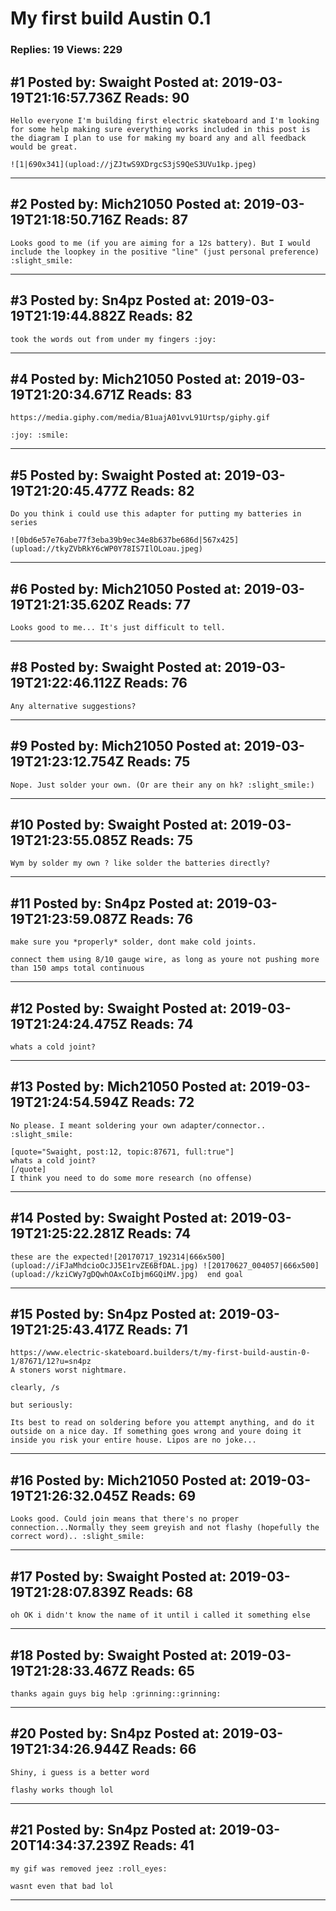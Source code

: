# My first build Austin 0.1

### Replies: 19 Views: 229

## \#1 Posted by: Swaight Posted at: 2019-03-19T21:16:57.736Z Reads: 90

```
Hello everyone I'm building first electric skateboard and I'm looking for some help making sure everything works included in this post is the diagram I plan to use for making my board any and all feedback would be great.

![1|690x341](upload://jZJtwS9XDrgcS3jS9QeS3UVu1kp.jpeg)
```

---
## \#2 Posted by: Mich21050 Posted at: 2019-03-19T21:18:50.716Z Reads: 87

```
Looks good to me (if you are aiming for a 12s battery). But I would include the loopkey in the positive "line" (just personal preference) :slight_smile:
```

---
## \#3 Posted by: Sn4pz Posted at: 2019-03-19T21:19:44.882Z Reads: 82

```
took the words out from under my fingers :joy:
```

---
## \#4 Posted by: Mich21050 Posted at: 2019-03-19T21:20:34.671Z Reads: 83

```
https://media.giphy.com/media/B1uajA01vvL91Urtsp/giphy.gif

:joy: :smile:
```

---
## \#5 Posted by: Swaight Posted at: 2019-03-19T21:20:45.477Z Reads: 82

```
Do you think i could use this adapter for putting my batteries in series 

![0bd6e57e76abe77f3eba39b9ec34e8b637be686d|567x425](upload://tkyZVbRkY6cWP0Y78IS7IlOLoau.jpeg)
```

---
## \#6 Posted by: Mich21050 Posted at: 2019-03-19T21:21:35.620Z Reads: 77

```
Looks good to me... It's just difficult to tell.
```

---
## \#8 Posted by: Swaight Posted at: 2019-03-19T21:22:46.112Z Reads: 76

```
Any alternative suggestions?
```

---
## \#9 Posted by: Mich21050 Posted at: 2019-03-19T21:23:12.754Z Reads: 75

```
Nope. Just solder your own. (Or are their any on hk? :slight_smile:)
```

---
## \#10 Posted by: Swaight Posted at: 2019-03-19T21:23:55.085Z Reads: 75

```
Wym by solder my own ? like solder the batteries directly?
```

---
## \#11 Posted by: Sn4pz Posted at: 2019-03-19T21:23:59.087Z Reads: 76

```
make sure you *properly* solder, dont make cold joints.

connect them using 8/10 gauge wire, as long as youre not pushing more than 150 amps total continuous
```

---
## \#12 Posted by: Swaight Posted at: 2019-03-19T21:24:24.475Z Reads: 74

```
whats a cold joint?
```

---
## \#13 Posted by: Mich21050 Posted at: 2019-03-19T21:24:54.594Z Reads: 72

```
No please. I meant soldering your own adapter/connector.. :slight_smile:

[quote="Swaight, post:12, topic:87671, full:true"]
whats a cold joint?
[/quote]
I think you need to do some more research (no offense)
```

---
## \#14 Posted by: Swaight Posted at: 2019-03-19T21:25:22.281Z Reads: 74

```
these are the expected![20170717_192314|666x500](upload://iFJaMhdcioOcJJ5E1rvZE6BfDAL.jpg) ![20170627_004057|666x500](upload://kziCWy7gDQwhOAxCoIbjm6GQiMV.jpg)  end goal
```

---
## \#15 Posted by: Sn4pz Posted at: 2019-03-19T21:25:43.417Z Reads: 71

```
https://www.electric-skateboard.builders/t/my-first-build-austin-0-1/87671/12?u=sn4pz
A stoners worst nightmare.

clearly, /s

but seriously:

Its best to read on soldering before you attempt anything, and do it outside on a nice day. If something goes wrong and youre doing it inside you risk your entire house. Lipos are no joke...
```

---
## \#16 Posted by: Mich21050 Posted at: 2019-03-19T21:26:32.045Z Reads: 69

```
Looks good. Could join means that there's no proper connection...Normally they seem greyish and not flashy (hopefully the correct word).. :slight_smile:
```

---
## \#17 Posted by: Swaight Posted at: 2019-03-19T21:28:07.839Z Reads: 68

```
oh OK i didn't know the name of it until i called it something else
```

---
## \#18 Posted by: Swaight Posted at: 2019-03-19T21:28:33.467Z Reads: 65

```
thanks again guys big help :grinning::grinning:
```

---
## \#20 Posted by: Sn4pz Posted at: 2019-03-19T21:34:26.944Z Reads: 66

```
Shiny, i guess is a better word 

flashy works though lol
```

---
## \#21 Posted by: Sn4pz Posted at: 2019-03-20T14:34:37.239Z Reads: 41

```
my gif was removed jeez :roll_eyes:

wasnt even that bad lol
```

---
